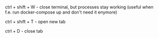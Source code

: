 
ctrl + shift + W    - close terminal, but processes stay working (useful when f.e. run docker-compose up and don't need it enymore)


ctrl + shift + T    - open new tab

ctrl + D            - close tab

